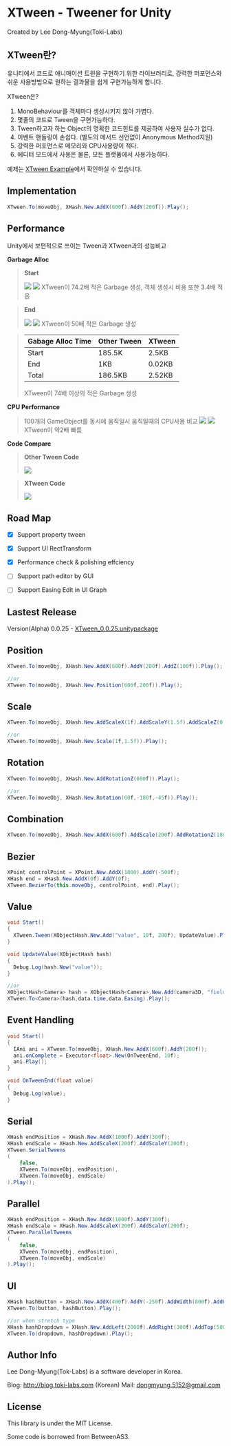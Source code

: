 XTween - Tweener for Unity
===
Created by Lee Dong-Myung(Toki-Labs)

XTween란?
---
유니티에서 코드로 애니매이션 트윈을 구현하기 위한 라이브러리로, 강력한 퍼포먼스와 쉬운 사용방법으로 원하는 결과물을 쉽게 구현가능하게 합니다.

XTween은?
1. MonoBehaviour를 객체마다 생성시키지 않아 가볍다.
2. 몇줄의 코드로 Tween을 구현가능하다.
3. Tween하고자 하는 Object의 명확한 코드힌트를 제공하여 사용자 실수가 없다.
4. 이벤트 핸들링이 손쉽다. (별도의 메서드 선언없이 Anonymous Method지원)
5. 강력한 퍼포먼스로 메모리와 CPU사용량이 적다.
6. 에디터 모드에서 사용은 물론, 모든 플랫폼에서 사용가능하다.

예제는 [XTween Example](http://toki-labs.com/xtween)에서 확인하실 수 있습니다.



Implementation
---
```csharp
XTween.To(moveObj, XHash.New.AddX(600f).AddY(200f)).Play();
```


Performance
---
Unity에서 보편적으로 쓰이는 Tween과 XTween과의 성능비교

__Garbage Alloc__
>__Start__
>
>![](https://github.com/Toki-Labs/XTween/raw/master/StoreDocument/U_Tween_Start.png)
>![](https://github.com/Toki-Labs/XTween/raw/master/StoreDocument/XTween_Start.png)
>XTween이 74.2배 적은 Garbage 생성, 객체 생성시 비용 또한 3.4배 적음

>__End__
>
>![](https://github.com/Toki-Labs/XTween/raw/master/StoreDocument/U_Tween_End.png)
>![](https://github.com/Toki-Labs/XTween/raw/master/StoreDocument/XTween_End.png)
>XTween이 50배 적은 Garbage 생성

>Gabage Alloc Time|Other Tween|XTween
>--------|-----------|------
>Start|185.5K|2.5KB
>End|1KB|0.02KB
>Total|186.5KB|2.52KB
> 
>XTween이 74배 이상의 적은 Garbage 생성

__CPU Performance__
>100개의 GameObject를 동시에 움직일시 움직일때의 CPU사용 비교
>![](https://github.com/Toki-Labs/XTween/raw/master/StoreDocument/U_Tween_Update.png)
>![](https://github.com/Toki-Labs/XTween/raw/master/StoreDocument/XTween_Update.png)
>XTween이 약2배 빠름

__Code Compare__
 >__Other Tween Code__
 >
 >![](https://github.com/Toki-Labs/XTween/raw/master/StoreDocument/U_Tween_Code.JPG)
 
 >__XTween Code__
 >
 >![](https://github.com/Toki-Labs/XTween/raw/master/StoreDocument/XTween_Code.JPG)


Road Map
---
- [x] Support property tween
- [x] Support UI RectTransform
- [x] Performance check & polishing effciency
- [ ] Support path editor by GUI
- [ ] Support Easing Edit in UI Graph


Lastest Release
---
Version(Alpha) 0.0.25 - [XTween_0.0.25.unitypackage](https://github.com/Toki-Labs/XTween/raw/master/Bin/XTween_0.0.25.unitypackage)


Position
---
```csharp
XTween.To(moveObj, XHash.New.AddX(600f).AddY(200f).AddZ(100f)).Play();

//or
XTween.To(moveObj, XHash.New.Position(600f,200f)).Play();
```

Scale
---
```csharp
XTween.To(moveObj, XHash.New.AddScaleX(1f).AddScaleY(1.5f).AddScaleZ(0.5f)).Play();

//or
XTween.To(moveObj, XHash.New.Scale(1f,1.5f)).Play();
```

Rotation
---
```csharp
XTween.To(moveObj, XHash.New.AddRotationZ(600f)).Play();

//or
XTween.To(moveObj, XHash.New.Rotation(60f,-180f,-45f)).Play();
```

Combination
---
```csharp
XTween.To(moveObj, XHash.New.AddX(600f).AddScale(200f).AddRotationZ(180f)).Play();
```

Bezier
---
```csharp
XPoint controlPoint = XPoint.New.AddX(1000).AddY(-500f);
XHash end = XHash.New.AddX(0f).AddY(0f);
XTween.BezierTo(this.moveObj, controlPoint, end).Play();
```

Value
---
```csharp
void Start()
{
  XTween.Tween(XObjectHash.New.Add("value", 10f, 200f), UpdateValue).Play();
}

void UpdateValue(XObjectHash hash)
{
  Debug.Log(hash.Now("value"));
}

//or
XObjectHash<Camera> hash = XObjectHash<Camera>.New.Add(camera3D, "fieldOfView", 6f);
XTween.To<Camera>(hash,data.time,data.Easing).Play();
```

Event Handling
---
```csharp
void Start()
{
  IAni ani = XTween.To(moveObj, XHash.New.AddX(600f).AddY(200f));
  ani.onComplete = Executor<float>.New(OnTweenEnd, 10f);
  ani.Play();
}

void OnTweenEnd(float value)
{
  Debug.Log(value);
}
```

Serial
---
```csharp
XHash endPosition = XHash.New.AddX(1000f).AddY(300f);
XHash endScale = XHash.New.AddScaleX(200f).AddScaleY(200f);
XTween.SerialTweens
(	
	false, 
	XTween.To(moveObj, endPosition), 
	XTween.To(moveObj, endScale)
).Play();
```

Parallel
---
```csharp
XHash endPosition = XHash.New.AddX(1000f).AddY(300f);
XHash endScale = XHash.New.AddScaleX(200f).AddScaleY(200f);
XTween.ParallelTweens
(	
	false, 
	XTween.To(moveObj, endPosition), 
	XTween.To(moveObj, endScale)
).Play();
```

UI
---
```csharp
XHash hashButton = XHash.New.AddX(400f).AddY(-250f).AddWidth(800f).AddHeight(400f);
XTween.To(button, hashButton).Play();

//or when stretch type
XHash hashDropdown = XHash.New.AddLeft(2000f).AddRight(300f).AddTop(500f).AddBottom(400f);
XTween.To(dropdown, hashDropdown).Play();
```

Author Info
---
Lee Dong-Myung(Tok-Labs) is a software developer in Korea.

Blog: http://blog.toki-labs.com (Korean)
Mail: dongmyung.5152@gmail.com

License
---
This library is under the MIT License.

Some code is borrowed from BetweenAS3.
